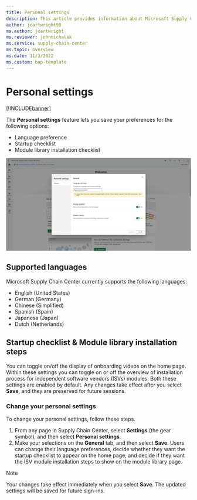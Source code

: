 ```yaml
---
title: Personal settings
description: This article provides information about Microsoft Supply Chain Center's changing your preferences.
author: jcartwright90
ms.author: jcartwright
ms.reviewer: johnmichalak
ms.service: supply-chain-center
ms.topic: overview
ms.date: 11/3/2022
ms.custom: bap-template
---
```


# Personal settings

[!INCLUDE[banner](../includes/banner.md)]

The **Personal settings** feature lets you save your preferences for the following options:

- Language preference
- Startup checklist
- Module library installation checklist

![A screenshot of the General tab on the Personal settings page.](media/personal-settings-general.png)

## Supported languages

Microsoft Supply Chain Center currently supports the following languages:

- English (United States)
- German (Germany)
- Chinese (Simplified)
- Spanish (Spain)
- Japanese (Japan)
- Dutch (Netherlands)

## Startup checklist & Module library installation steps

You can toggle on/off the display of onboarding videos on the home page. Within these settings you can toggle on or off the overview of installation process for independent software vendors (ISVs) modules. Both these settings are enabled by default. Any changes take effect after you select **Save**, and they are preserved for future sessions.

### Change your personal settings

To change your personal settings, follow these steps.

1. From any page in Supply Chain Center, select **Settings** (the gear symbol), and then select **Personal settings**.
1. Make your selections on the **General** tab, and then select **Save**. Users can change their language preferences, decide whether they want the startup checklist to appear on the home page, and decide if they want the ISV module installation steps to show on the module library page.

> [!Note]
> Your changes take effect immediately when you select **Save**. The updated settings will be saved for future sign-ins.
